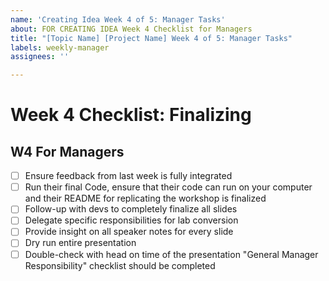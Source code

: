 ```yaml
---
name: 'Creating Idea Week 4 of 5: Manager Tasks'
about: FOR CREATING IDEA Week 4 Checklist for Managers
title: "[Topic Name] [Project Name] Week 4 of 5: Manager Tasks"
labels: weekly-manager
assignees: ''

---
```


# Week 4 Checklist: Finalizing
## W4 For Managers
- [ ] Ensure feedback from last week is fully integrated
- [ ] Run their final Code, ensure that their code can run on your computer and their README for replicating the workshop is finalized
- [ ] Follow-up with devs to completely finalize all slides
- [ ] Delegate specific responsibilities for lab conversion
- [ ] Provide insight on all speaker notes for every slide
- [ ] Dry run entire presentation 
- [ ] Double-check with head on time of the presentation
"General Manager Responsibility" checklist should be completed
